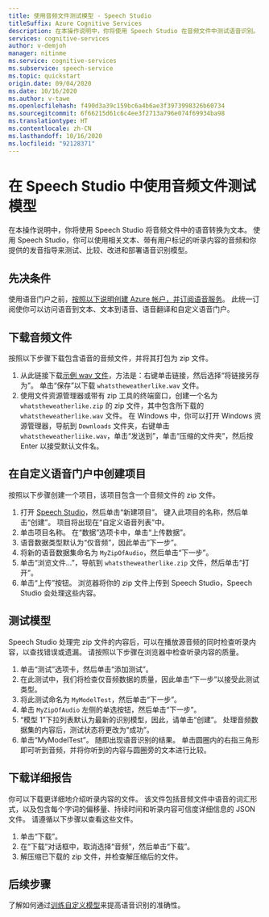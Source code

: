 ```yaml
---
title: 使用音频文件测试模型 - Speech Studio
titleSuffix: Azure Cognitive Services
description: 在本操作说明中，你将使用 Speech Studio 在音频文件中测试语音识别。
services: cognitive-services
author: v-demjoh
manager: nitinme
ms.service: cognitive-services
ms.subservice: speech-service
ms.topic: quickstart
origin.date: 09/04/2020
ms.date: 10/16/2020
ms.author: v-tawe
ms.openlocfilehash: f490d3a39c159bc6a4b6ae3f3973998326b60734
ms.sourcegitcommit: 6f66215d61c6c4ee3f2713a796e074f69934ba98
ms.translationtype: HT
ms.contentlocale: zh-CN
ms.lasthandoff: 10/16/2020
ms.locfileid: "92128371"
---
```

# <a name="test-a-model-using-an-audio-file-in-speech-studio"></a>在 Speech Studio 中使用音频文件测试模型

在本操作说明中，你将使用 Speech Studio 将音频文件中的语音转换为文本。 使用 Speech Studio，你可以使用相关文本、带有用户标记的听录内容的音频和你提供的发音指导来测试、比较、改进和部署语音识别模型。

## <a name="prerequisites"></a>先决条件

使用语音门户之前，[按照以下说明创建 Azure 帐户，并订阅语音服务](../how-to-custom-speech.md#set-up-your-azure-account)。 此统一订阅使你可以访问语音到文本、文本到语音、语音翻译和自定义语音门户。

## <a name="download-an-audio-file"></a>下载音频文件

按照以下步骤下载包含语音的音频文件，并将其打包为 zip 文件。

1. 从此链接下载[示例 wav 文件](https://raw.githubusercontent.com/Azure-Samples/cognitive-services-speech-sdk/f9807b1079f3a85f07cbb6d762c6b5449d536027/samples/cpp/windows/console/samples/whatstheweatherlike.wav)，方法是：右键单击链接，然后选择“将链接另存为”。 单击“保存”以下载 `whatstheweatherlike.wav` 文件。
2. 使用文件资源管理器或带有 zip 工具的终端窗口，创建一个名为 `whatstheweatherlike.zip` 的 zip 文件，其中包含所下载的 `whatstheweatherlike.wav` 文件。 在 Windows 中，你可以打开 Windows 资源管理器，导航到 `Downloads` 文件夹，右键单击 `whatstheweatherliike.wav`，单击“发送到”，单击“压缩的文件夹”，然后按 Enter 以接受默认文件名。

## <a name="create-a-project-in-the-custom-speech-portal"></a>在自定义语音门户中创建项目

按照以下步骤创建一个项目，该项目包含一个音频文件的 zip 文件。

1. 打开 [Speech Studio](https://speech.azure.cn/)，然后单击“新建项目”。 键入此项目的名称，然后单击“创建”。 项目将出现在“自定义语音列表”中。
2. 单击项目名称。 在“数据”选项卡中，单击“上传数据”。
3. 语音数据类型默认为“仅音频”，因此单击“下一步”。
4. 将新的语音数据集命名为 `MyZipOfAudio`，然后单击“下一步”。
5. 单击“浏览文件...”，导航到 `whatstheweatherlike.zip` 文件，然后单击“打开”。
6. 单击“上传”按钮。 浏览器将你的 zip 文件上传到 Speech Studio，Speech Studio 会处理这些内容。

## <a name="test-a-model"></a>测试模型

Speech Studio 处理完 zip 文件的内容后，可以在播放源音频的同时检查听录内容，以查找错误或遗漏。 请按照以下步骤在浏览器中检查听录内容的质量。

1. 单击“测试”选项卡，然后单击“添加测试”。
2. 在此测试中，我们将检查仅音频数据的质量，因此单击“下一步”以接受此测试类型。
3. 将此测试命名为 `MyModelTest`，然后单击“下一步”。
4. 单击 `MyZipOfAudio` 左侧的单选按钮，然后单击“下一步”。
5. “模型 1”下拉列表默认为最新的识别模型，因此，请单击“创建”。 处理音频数据集的内容后，测试状态将更改为“成功”。
6. 单击“MyModelTest”。 随即出现语音识别的结果。 单击圆圈内的右指三角形即可听到音频，并将你听到的内容与圆圈旁的文本进行比较。

## <a name="download-detailed-results"></a>下载详细报告

你可以下载更详细地介绍听录内容的文件。 该文件包括音频文件中语音的词汇形式，以及包含每个字词的偏移量、持续时间和听录内容可信度详细信息的 JSON 文件。 请遵循以下步骤以查看这些文件。

1. 单击“下载”。
2. 在“下载”对话框中，取消选择“音频”，然后单击“下载”。
3. 解压缩已下载的 zip 文件，并检查解压缩后的文件。

## <a name="next-steps"></a>后续步骤

了解如何通过[训练自定义模型](../how-to-custom-speech-test-and-train.md)来提高语音识别的准确性。